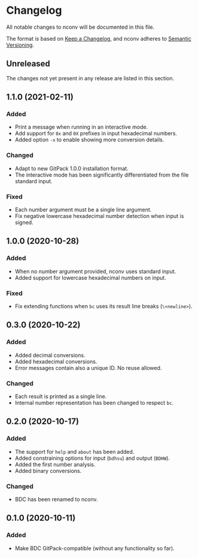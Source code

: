 # Changelog

All notable changes to nconv will be documented in this file.

The format is based on [Keep a Changelog](https://keepachangelog.com/en/1.0.0/), and nconv adheres to [Semantic Versioning](https://semver.org/spec/v2.0.0.html).

## Unreleased

The changes not yet present in any release are listed in this section.

## 1.1.0 (2021-02-11)

### Added

* Print a message when running in an interactive mode.
* Add support for `0x` and `0X` prefixes in input hexadecimal numbers.
* Added option `-x` to enable showing more conversion details.

### Changed

* Adapt to new GitPack 1.0.0 installation format.
* The interactive mode has been significantly differentiated from the file standard input.

### Fixed

* Each number argument must be a single line argument.
* Fix negative lowercase hexadecimal number detection when input is signed.

## 1.0.0 (2020-10-28)

### Added

* When no number argument provided, nconv uses standard input.
* Added support for lowercase hexadecimal numbers on input.

### Fixed

* Fix extending functions when `bc` uses its result line breaks (`\<newline>`).

## 0.3.0 (2020-10-22)

### Added

* Added decimal conversions.
* Added hexadecimal conversions.
* Error messages contain also a unique ID. No reuse allowed.

### Changed

* Each result is printed as a single line.
* Internal number representation has been changed to respect `bc`.

## 0.2.0 (2020-10-17)

### Added

* The support for `help` and `about` has been added.
* Added constraining options for input (`bdhsu`) and output (`BDHW`).
* Added the first number analysis.
* Added binary conversions.

### Changed

* BDC has been renamed to nconv.

## 0.1.0 (2020-10-11)

### Added

* Make BDC GitPack-compatible (without any functionality so far).
